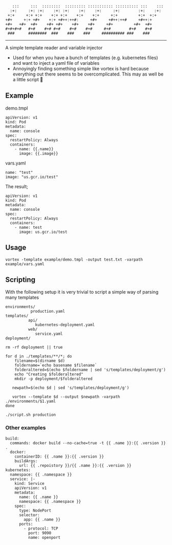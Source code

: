 ```
   :::     :::  ::::::::  ::::::::: ::::::::::: :::::::::: :::    ::: 
  :+:     :+: :+:    :+: :+:    :+:    :+:     :+:        :+:    :+:  
 +:+     +:+ +:+    +:+ +:+    +:+    +:+     +:+         +:+  +:+    
+#+     +:+ +#+    +:+ +#++:++#:     +#+     +#++:++#     +#++:+      
+#+   +#+  +#+    +#+ +#+    +#+    +#+     +#+         +#+  +#+      
#+#+#+#   #+#    #+# #+#    #+#    #+#     #+#        #+#    #+#      
 ###      ########  ###    ###    ###     ########## ###    ###       
```

---

A simple template reader and variable injector

- Used for when you have a bunch of templates (e.g. kubernetes files) and want to inject a yaml file of variables
- Annoyingly finding something simple like vortex is hard because everything out there seems to be overcomplicated. This may as well be a little script :shrug:


## Example

demo.tmpl
```
apiVersion: v1
kind: Pod
metadata:
  name: console
spec:
  restartPolicy: Always
  containers:
    - name: {{.name}}
      image: {{.image}}

```

vars.yaml
```
name: "test"
image: "us.gcr.io/test"

```

The result; 
```
apiVersion: v1
kind: Pod
metadata:
  name: console
spec:
  restartPolicy: Always
  containers:
    - name: test
      image: us.gcr.io/test
````
## Usage

```
vortex -template example/demo.tmpl -output test.txt -varpath example/vars.yaml

```

## Scripting

With the following setup it is very trivial to script a simple way of parsing many templates
```
environments/
           production.yaml
templates/
          api/
             kubernetes-deployment.yaml
          web/
             service.yaml
deployment/
```

```
rm -rf deployment || true

for d in ./templates/**/*; do
    filename=$(dirname $d)
    foldername=`echo basename $filename`
    folderaltered=$(echo $foldername | sed 's/templates/deployment/g')
    echo "Creating $folderaltered"
    mkdir -p deployment/$folderaltered

   newpath=$(echo $d | sed 's/templates/deployment/g')

   vortex --template $d --output $newpath -varpath ./environments/$1.yaml
done

```
```
./script.sh production
```

### Other examples
```
build:
  commands: docker build --no-cache=true -t {{ .name }}:{{ .version }} .
  docker:
    containerID: {{ .name }}:{{ .version }}
    buildArgs:
      url: {{ .repoistory }}/{{ .name }}:{{ .version }}
kubernetes:
  namespace: {{ .namespace }}
  service: |-
    kind: Service
    apiVersion: v1
    metadata:
      name: {{ .name }}
      namespace: {{ .namespace }}
    spec:
      type: NodePort
      selector:
        app: {{ .name }}
      ports:
        - protocol: TCP
          port: 9090
          name: openport
 ```

